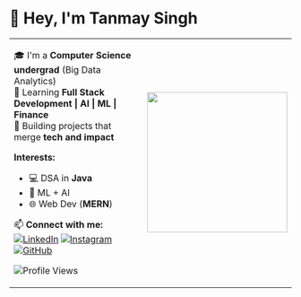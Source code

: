 # 👋 Hey, I'm Tanmay Singh

<table>
  <tr>
    <td>

🎓 I'm a **Computer Science undergrad** (Big Data Analytics)  
🚀 Learning **Full Stack Development | AI | ML | Finance**  
🧩 Building projects that merge **tech and impact**  

**Interests:**  
- 💻 DSA in **Java**  
- 🤖 ML + AI  
- 🌐 Web Dev (**MERN**)  

📫 **Connect with me:**  
[![LinkedIn](https://img.shields.io/badge/LinkedIn-blue?logo=linkedin)](https://www.linkedin.com/in/tanmay-singh-366717291/)
[![Instagram](https://img.shields.io/badge/Instagram-orange?logo=instagram)](https://instagram.com/tannnmayy)
[![GitHub](https://img.shields.io/badge/GitHub-grey?logo=github)](https://github.com/tannnmayy)

![Profile Views](https://komarev.com/ghpvc/?username=tannnmayy)

   </td>
   <td>
     <img src="https://media2.giphy.com/media/v1.Y2lkPTc5MGI3NjExc3o1dHU4c2xrNXo1ZWRjdWhmM3N5eTZ1azIyM3ZnNG1idzFwODA1YiZlcD12MV9pbnRlcm5hbF9naWZfYnlfaWQmY3Q9Zw/7702jh3NsloOseiDUk/giphy.gif" width="250"/>
   </td>
  </tr>
</table>
